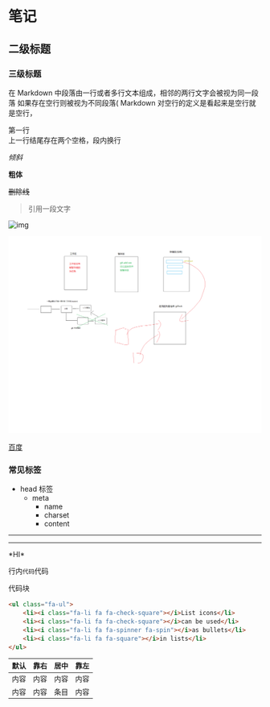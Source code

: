 # 笔记

## 二级标题

### 三级标题

在 Markdown 中段落由一行或者多行文本组成，相邻的两行文字会被视为同一段落
如果存在空行则被视为不同段落( Markdown 对空行的定义是看起来是空行就是空行，

第一行  
上一行结尾存在两个空格，段内换行

_倾斜_

**粗体**

~~删除线~~

> 引用一段文字

![img](http://gcsblog.oss-cn-shanghai.aliyuncs.com/blog/2019-04-29-072758.jpg?gcssloop)

![img](无标题.png)

[百度](https://www.baidu.com/)

### 常见标签

-   head 标签
    -   meta
        -   name
        -   charset
        -   content

---

---

\*HI\*

行内`代码`代码

代码块

```html
<ul class="fa-ul">
	<li><i class="fa-li fa fa-check-square"></i>List icons</li>
	<li><i class="fa-li fa fa-check-square"></i>can be used</li>
	<li><i class="fa-li fa fa-spinner fa-spin"></i>as bullets</li>
	<li><i class="fa-li fa fa-square"></i>in lists</li>
</ul>
```

| 默认 | 靠右 | 居中 | 靠左 |
| ---- | ---: | :--: | :--- |
| 内容 | 内容 | 内容 | 内容 |
| 内容 | 内容 | 条目 | 内容 |

